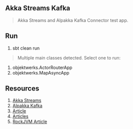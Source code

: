 Akka Streams Kafka
------------------
>Akka Streams and Alpakka Kafka Connector test app.

Run
---
1. sbt clean run
>Multiple main classes detected. Select one to run:
1. objektwerks.ActorRouterApp
2. objektwerks.MapAsyncApp

Resources
---------
1. [Akka Streams](https://doc.akka.io/docs/akka/current/stream/index.html)
2. [Alpakka Kafka](https://doc.akka.io/docs/alpakka-kafka/current/)
3. [Article](https://medium.com/wbaa/streaming-the-last-few-minutes-from-kafka-using-akka-streams-dfa2ecd1fdbb)
4. [Articles](https://blog.colinbreck.com/rethinking-streaming-workloads-with-akka-streams-part-iii/)
5. [RockJVM Article](https://blog.rockthejvm.com/akkastreams-to-actors-and-back/)